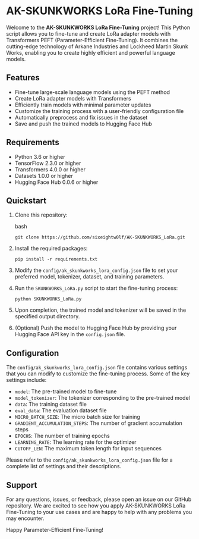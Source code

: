 AK-SKUNKWORKS LoRa Fine-Tuning
================================

Welcome to the **AK-SKUNKWORKS LoRa Fine-Tuning** project! This Python script allows you to fine-tune and create LoRa adapter models with Transformers PEFT (Parameter-Efficient Fine-Tuning). It combines the cutting-edge technology of Arkane Industries and Lockheed Martin Skunk Works, enabling you to create highly efficient and powerful language models.

Features
--------

*   Fine-tune large-scale language models using the PEFT method
*   Create LoRa adapter models with Transformers
*   Efficiently train models with minimal parameter updates
*   Customize the training process with a user-friendly configuration file
*   Automatically preprocess and fix issues in the dataset
*   Save and push the trained models to Hugging Face Hub

Requirements
------------

*   Python 3.6 or higher
*   TensorFlow 2.3.0 or higher
*   Transformers 4.0.0 or higher
*   Datasets 1.0.0 or higher
*   Hugging Face Hub 0.0.6 or higher

Quickstart
----------

1.  Clone this repository:

    bash

    `git clone https://github.com/sixeightw0lf/AK-SKUNKWORKS_LoRa.git`

2.  Install the required packages:



    `pip install -r requirements.txt`

3.  Modify the `config/ak_skunkworks_lora_config.json` file to set your preferred model, tokenizer, dataset, and training parameters.

4.  Run the `SKUNKWORKS_LoRa.py` script to start the fine-tuning process:

    `python SKUNKWORKS_LoRa.py`

5.  Upon completion, the trained model and tokenizer will be saved in the specified output directory.

6.  (Optional) Push the model to Hugging Face Hub by providing your Hugging Face API key in the `config.json` file.


Configuration
-------------

The `config/ak_skunkworks_lora_config.json` file contains various settings that you can modify to customize the fine-tuning process. Some of the key settings include:

*   `model`: The pre-trained model to fine-tune
*   `model_tokenizer`: The tokenizer corresponding to the pre-trained model
*   `data`: The training dataset file
*   `eval_data`: The evaluation dataset file
*   `MICRO_BATCH_SIZE`: The micro batch size for training
*   `GRADIENT_ACCUMULATION_STEPS`: The number of gradient accumulation steps
*   `EPOCHS`: The number of training epochs
*   `LEARNING_RATE`: The learning rate for the optimizer
*   `CUTOFF_LEN`: The maximum token length for input sequences

Please refer to the `config/ak_skunkworks_lora_config.json` file for a complete list of settings and their descriptions.

Support
-------

For any questions, issues, or feedback, please open an issue on our GitHub repository. We are excited to see how you apply AK-SKUNKWORKS LoRa Fine-Tuning to your use cases and are happy to help with any problems you may encounter.

Happy Parameter-Efficient Fine-Tuning!

